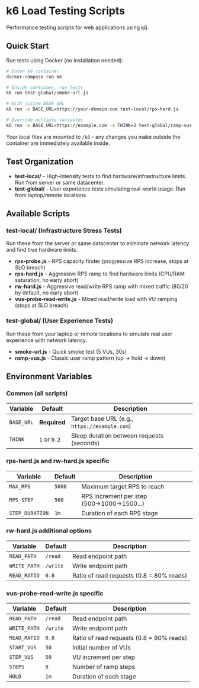 # k6 Load Testing Scripts

Performance testing scripts for web applications using [k6](https://k6.io/).

## Quick Start

Run tests using Docker (no installation needed):

```bash
# Enter k6 container
docker-compose run k6

# Inside container, run tests
k6 run test-global/smoke-url.js

# With custom BASE_URL
k6 run -e BASE_URL=https://your-domain.com test-local/rps-hard.js

# Override multiple variables
k6 run -e BASE_URL=https://example.com -e THINK=2 test-global/ramp-vus.js
```

Your local files are mounted to `/k6` - any changes you make outside the container are immediately available inside.

## Test Organization

- **test-local/** - High-intensity tests to find hardware/infrastructure limits. Run from server or same datacenter.
- **test-global/** - User experience tests simulating real-world usage. Run from laptop/remote locations.

## Available Scripts

### test-local/ (Infrastructure Stress Tests)
Run these from the server or same datacenter to eliminate network latency and find true hardware limits.

- **rps-probe.js** - RPS capacity finder (progressive RPS increase, stops at SLO breach)
- **rps-hard.js** - Aggressive RPS ramp to find hardware limits (CPU/RAM saturation, no early abort)
- **rw-hard.js** - Aggressive read/write RPS ramp with mixed traffic (80/20 by default, no early abort)
- **vus-probe-read-write.js** - Mixed read/write load with VU ramping (stops at SLO breach)

### test-global/ (User Experience Tests)
Run these from your laptop or remote locations to simulate real user experience with network latency.

- **smoke-url.js** - Quick smoke test (5 VUs, 30s)
- **ramp-vus.js** - Classic user ramp pattern (up → hold → down)

## Environment Variables

### Common (all scripts)
| Variable | Default | Description |
|----------|---------|-------------|
| `BASE_URL` | **Required** | Target base URL (e.g., `https://example.com`) |
| `THINK` | `1` or `0.2` | Sleep duration between requests (seconds) |

### rps-hard.js and rw-hard.js specific
| Variable | Default | Description |
|----------|---------|-------------|
| `MAX_RPS` | `5000` | Maximum target RPS to reach |
| `RPS_STEP` | `500` | RPS increment per step (500→1000→1500...) |
| `STEP_DURATION` | `1m` | Duration of each RPS stage |

### rw-hard.js additional options
| Variable | Default | Description |
|----------|---------|-------------|
| `READ_PATH` | `/read` | Read endpoint path |
| `WRITE_PATH` | `/write` | Write endpoint path |
| `READ_RATIO` | `0.8` | Ratio of read requests (0.8 = 80% reads) |

### vus-probe-read-write.js specific
| Variable | Default | Description |
|----------|---------|-------------|
| `READ_PATH` | `/read` | Read endpoint path |
| `WRITE_PATH` | `/write` | Write endpoint path |
| `READ_RATIO` | `0.8` | Ratio of read requests (0.8 = 80% reads) |
| `START_VUS` | `50` | Initial number of VUs |
| `STEP_VUS` | `50` | VU increment per step |
| `STEPS` | `8` | Number of ramp steps |
| `HOLD` | `1m` | Duration of each stage |


